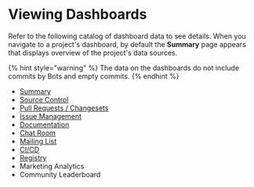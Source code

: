# Viewing Dashboards

Refer to the following catalog of dashboard data to see details. When you navigate to a project's dashboard, by default the **Summary** page appears that displays overview of the project's data sources. 

{% hint style="warning" %}
The data on the dashboards do not include commits by Bots and empty commits.
{% endhint %}

* [Summary](summary.md)
* [Source Control](source-control/)
* [Pull Requests / Changesets](pull-requests-changesets/)
* [Issue Management](project-management/)
* [Documentation](documentation/)
* [Chat Room](chat-room/)
* [Mailing List](mailing-list/)
* [CI/CD](ci-cd/)
* [Registry](registry/)
* Marketing Analytics
* Community Leaderboard

